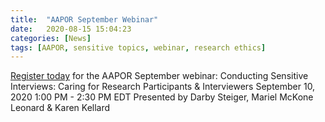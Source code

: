 ```yaml
---
title:  "AAPOR September Webinar"
date:   2020-08-15 15:04:23
categories: [News]
tags: [AAPOR, sensitive topics, webinar, research ethics]
---
```


[Register today](https://www.aapor.org/Education-Resources/Online-Education/Webinar-Details.aspx?webinar=WEB0920&utm_source=AAPOR-Informz&utm_medium=email&utm_campaign=default) for the AAPOR September webinar: Conducting Sensitive Interviews: Caring for Research Participants & Interviewers
September 10, 2020
1:00 PM - 2:30 PM EDT
Presented by Darby Steiger, Mariel McKone Leonard & Karen Kellard
